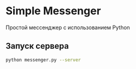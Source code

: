 # Simple Messenger

Простой мессенджер с использованием Python

## Запуск сервера
```bash
python messenger.py --server

